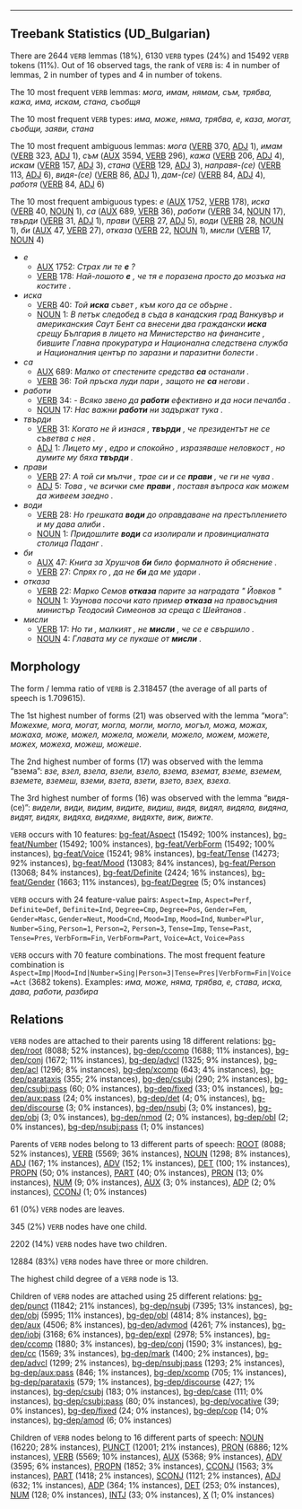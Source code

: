 

--------------------------------------------------------------------------------

## Treebank Statistics (UD_Bulgarian)

There are 2644 `VERB` lemmas (18%), 6130 `VERB` types (24%) and 15492 `VERB` tokens (11%).
Out of 16 observed tags, the rank of `VERB` is: 4 in number of lemmas, 2 in number of types and 4 in number of tokens.

The 10 most frequent `VERB` lemmas: <em>мога, имам, нямам, съм, трябва, кажа, има, искам, стана, съобщя</em>

The 10 most frequent `VERB` types:  <em>има, може, няма, трябва, е, каза, могат, съобщи, заяви, стана</em>

The 10 most frequent ambiguous lemmas: <em>мога</em> ([VERB]() 370, [ADJ]() 1), <em>имам</em> ([VERB]() 323, [ADJ]() 1), <em>съм</em> ([AUX]() 3594, [VERB]() 296), <em>кажа</em> ([VERB]() 206, [ADJ]() 4), <em>искам</em> ([VERB]() 157, [ADJ]() 3), <em>стана</em> ([VERB]() 129, [ADJ]() 3), <em>направя-(се)</em> ([VERB]() 113, [ADJ]() 6), <em>видя-(се)</em> ([VERB]() 86, [ADJ]() 1), <em>дам-(се)</em> ([VERB]() 84, [ADJ]() 4), <em>работя</em> ([VERB]() 84, [ADJ]() 6)

The 10 most frequent ambiguous types:  <em>е</em> ([AUX]() 1752, [VERB]() 178), <em>иска</em> ([VERB]() 40, [NOUN]() 1), <em>са</em> ([AUX]() 689, [VERB]() 36), <em>работи</em> ([VERB]() 34, [NOUN]() 17), <em>твърди</em> ([VERB]() 31, [ADJ]() 1), <em>прави</em> ([VERB]() 27, [ADJ]() 5), <em>води</em> ([VERB]() 28, [NOUN]() 1), <em>би</em> ([AUX]() 47, [VERB]() 27), <em>отказа</em> ([VERB]() 22, [NOUN]() 1), <em>мисли</em> ([VERB]() 17, [NOUN]() 4)


* <em>е</em>
  * [AUX]() 1752: <em>Страх ли те <b>е</b> ?</em>
  * [VERB]() 178: <em>Най-лошото <b>е</b> , че тя е поразена просто до мозъка на костите .</em>
* <em>иска</em>
  * [VERB]() 40: <em>Той <b>иска</b> съвет , към кого да се обърне .</em>
  * [NOUN]() 1: <em>В петък следобед в съда в канадския град Ванкувър и американския Саут Бент са внесени два граждански <b>иска</b> срещу България в лицето на Министерство на финансите , бившите Главна прокуратура и Национална следствена служба и Националния център по заразни и паразитни болести .</em>
* <em>са</em>
  * [AUX]() 689: <em>Малко от спестените средства <b>са</b> останали .</em>
  * [VERB]() 36: <em>Той пръска луди пари , защото не <b>са</b> негови .</em>
* <em>работи</em>
  * [VERB]() 34: <em>- Всяко звено да <b>работи</b> ефективно и да носи печалба .</em>
  * [NOUN]() 17: <em>Нас важни <b>работи</b> ни задържат тука .</em>
* <em>твърди</em>
  * [VERB]() 31: <em>Когато не й изнася , <b>твърди</b> , че президентът не се съветва с нея .</em>
  * [ADJ]() 1: <em>Лицето му , едро и спокойно , изразяваше неловкост , но думите му бяха <b>твърди</b> .</em>
* <em>прави</em>
  * [VERB]() 27: <em>А той си мълчи , трае си и се <b>прави</b> , че ги не чува .</em>
  * [ADJ]() 5: <em>Това , че всички сме <b>прави</b> , поставя въпроса как можем да живеем заедно .</em>
* <em>води</em>
  * [VERB]() 28: <em>Но грешката <b>води</b> до оправдаване на престъплението и му дава алиби .</em>
  * [NOUN]() 1: <em>Придошлите <b>води</b> са изолирали и провинциалната столица Паданг .</em>
* <em>би</em>
  * [AUX]() 47: <em>Книга за Хрушчов <b>би</b> било формалното й обяснение .</em>
  * [VERB]() 27: <em>Спрях го , да не <b>би</b> да ме удари .</em>
* <em>отказа</em>
  * [VERB]() 22: <em>Марко Семов <b>отказа</b> парите за наградата " Йовков "</em>
  * [NOUN]() 1: <em>Узунова посочи като пример <b>отказа</b> на правосъдния министър Теодосий Симеонов за среща с Шейтанов .</em>
* <em>мисли</em>
  * [VERB]() 17: <em>Но ти , малкият , не <b>мисли</b> , че се е свършило .</em>
  * [NOUN]() 4: <em>Главата му се пукаше от <b>мисли</b> .</em>

## Morphology

The form / lemma ratio of `VERB` is 2.318457 (the average of all parts of speech is 1.709615).

The 1st highest number of forms (21) was observed with the lemma “мога”: <em>Можехме, мога, могат, могла, могли, могло, могъл, можа, можах, можаха, може, можел, можела, можели, можело, можем, можете, можех, можеха, можеш, можеше</em>.

The 2nd highest number of forms (17) was observed with the lemma “взема”: <em>взе, взел, взела, взели, взело, взема, вземат, вземе, вземем, вземете, вземеш, вземи, взета, взети, взето, взех, взеха</em>.

The 3rd highest number of forms (16) was observed with the lemma “видя-(се)”: <em>видели, види, видим, видите, видиш, видя, видял, видяла, видяна, видят, видях, видяха, видяхме, видяхте, виж, вижте</em>.

`VERB` occurs with 10 features: [bg-feat/Aspect]() (15492; 100% instances), [bg-feat/Number]() (15492; 100% instances), [bg-feat/VerbForm]() (15492; 100% instances), [bg-feat/Voice]() (15241; 98% instances), [bg-feat/Tense]() (14273; 92% instances), [bg-feat/Mood]() (13083; 84% instances), [bg-feat/Person]() (13068; 84% instances), [bg-feat/Definite]() (2424; 16% instances), [bg-feat/Gender]() (1663; 11% instances), [bg-feat/Degree]() (5; 0% instances)

`VERB` occurs with 24 feature-value pairs: `Aspect=Imp`, `Aspect=Perf`, `Definite=Def`, `Definite=Ind`, `Degree=Cmp`, `Degree=Pos`, `Gender=Fem`, `Gender=Masc`, `Gender=Neut`, `Mood=Cnd`, `Mood=Imp`, `Mood=Ind`, `Number=Plur`, `Number=Sing`, `Person=1`, `Person=2`, `Person=3`, `Tense=Imp`, `Tense=Past`, `Tense=Pres`, `VerbForm=Fin`, `VerbForm=Part`, `Voice=Act`, `Voice=Pass`

`VERB` occurs with 70 feature combinations.
The most frequent feature combination is `Aspect=Imp|Mood=Ind|Number=Sing|Person=3|Tense=Pres|VerbForm=Fin|Voice=Act` (3682 tokens).
Examples: <em>има, може, няма, трябва, е, става, иска, дава, работи, разбира</em>


## Relations

`VERB` nodes are attached to their parents using 18 different relations: [bg-dep/root]() (8088; 52% instances), [bg-dep/ccomp]() (1688; 11% instances), [bg-dep/conj]() (1672; 11% instances), [bg-dep/advcl]() (1325; 9% instances), [bg-dep/acl]() (1296; 8% instances), [bg-dep/xcomp]() (643; 4% instances), [bg-dep/parataxis]() (355; 2% instances), [bg-dep/csubj]() (290; 2% instances), [bg-dep/csubj:pass]() (60; 0% instances), [bg-dep/fixed]() (33; 0% instances), [bg-dep/aux:pass]() (24; 0% instances), [bg-dep/det]() (4; 0% instances), [bg-dep/discourse]() (3; 0% instances), [bg-dep/nsubj]() (3; 0% instances), [bg-dep/obj]() (3; 0% instances), [bg-dep/nmod]() (2; 0% instances), [bg-dep/obl]() (2; 0% instances), [bg-dep/nsubj:pass]() (1; 0% instances)

Parents of `VERB` nodes belong to 13 different parts of speech: [ROOT]() (8088; 52% instances), [VERB]() (5569; 36% instances), [NOUN]() (1298; 8% instances), [ADJ]() (167; 1% instances), [ADV]() (152; 1% instances), [DET]() (100; 1% instances), [PROPN]() (50; 0% instances), [PART]() (40; 0% instances), [PRON]() (13; 0% instances), [NUM]() (9; 0% instances), [AUX]() (3; 0% instances), [ADP]() (2; 0% instances), [CCONJ]() (1; 0% instances)

61 (0%) `VERB` nodes are leaves.

345 (2%) `VERB` nodes have one child.

2202 (14%) `VERB` nodes have two children.

12884 (83%) `VERB` nodes have three or more children.

The highest child degree of a `VERB` node is 13.

Children of `VERB` nodes are attached using 25 different relations: [bg-dep/punct]() (11842; 21% instances), [bg-dep/nsubj]() (7395; 13% instances), [bg-dep/obj]() (5995; 11% instances), [bg-dep/obl]() (4814; 8% instances), [bg-dep/aux]() (4506; 8% instances), [bg-dep/advmod]() (4261; 7% instances), [bg-dep/iobj]() (3168; 6% instances), [bg-dep/expl]() (2978; 5% instances), [bg-dep/ccomp]() (1880; 3% instances), [bg-dep/conj]() (1590; 3% instances), [bg-dep/cc]() (1569; 3% instances), [bg-dep/mark]() (1400; 2% instances), [bg-dep/advcl]() (1299; 2% instances), [bg-dep/nsubj:pass]() (1293; 2% instances), [bg-dep/aux:pass]() (846; 1% instances), [bg-dep/xcomp]() (705; 1% instances), [bg-dep/parataxis]() (579; 1% instances), [bg-dep/discourse]() (427; 1% instances), [bg-dep/csubj]() (183; 0% instances), [bg-dep/case]() (111; 0% instances), [bg-dep/csubj:pass]() (80; 0% instances), [bg-dep/vocative]() (39; 0% instances), [bg-dep/fixed]() (24; 0% instances), [bg-dep/cop]() (14; 0% instances), [bg-dep/amod]() (6; 0% instances)

Children of `VERB` nodes belong to 16 different parts of speech: [NOUN]() (16220; 28% instances), [PUNCT]() (12001; 21% instances), [PRON]() (6886; 12% instances), [VERB]() (5569; 10% instances), [AUX]() (5368; 9% instances), [ADV]() (3595; 6% instances), [PROPN]() (1852; 3% instances), [CCONJ]() (1563; 3% instances), [PART]() (1418; 2% instances), [SCONJ]() (1121; 2% instances), [ADJ]() (632; 1% instances), [ADP]() (364; 1% instances), [DET]() (253; 0% instances), [NUM]() (128; 0% instances), [INTJ]() (33; 0% instances), [X]() (1; 0% instances)

